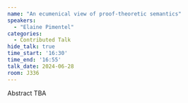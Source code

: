```yaml
---
name: "An ecumenical view of proof-theoretic semantics"
speakers:
  - "Elaine Pimentel"
categories:
  - Contributed Talk
hide_talk: true
time_start: '16:30'
time_end: '16:55'
talk_date: 2024-06-28
room: J336
---
```


Abstract TBA
